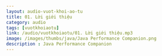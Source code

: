 ```yaml
---
layout: audio-vuot-khoi-ao-tu
title: 01. Lời giới thiệu
category: audio
tags: [vuotkhoiaotu]
link: /audio/vuotkhoiaotu/01. Lời giới thiệu.mp3 
image: /images/thumbs/java/Java Performance Companion.png
description : Java Performance Companion 
---
```












